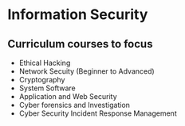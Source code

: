 # Information Security

## Curriculum courses to focus

- Ethical Hacking
- Network Secuity (Beginner to Advanced)
- Cryptography
- System Software
- Application and Web Security
- Cyber forensics and Investigation
- Cyber Security Incident Response Management
